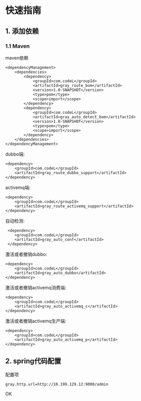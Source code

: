 # 快速指南 #

## 1. 添加依赖 ##

### 1.1 Maven ###

maven依赖

    <dependencyManagement>
        <dependencies>
            <dependency>
                <groupId>com.codeL</groupId>
                <artifactId>gray_route_bom</artifactId>
                <version>1.0-SNAPSHOT</version>
                <type>pom</type>
                <scope>import</scope>
            </dependency>
            <dependency>
                <groupId>com.codeL</groupId>
                <artifactId>gray_auto_detect_bom</artifactId>
                <version>1.0-SNAPSHOT</version>
                <type>pom</type>
                <scope>import</scope>
            </dependency>
        </dependencies>
    </dependencyManagement>


dubbo端:

    <dependency>
        <groupId>com.codeL</groupId>
        <artifactId>gray_route_dubbo_support</artifactId>
	</dependency>

activemq端:

    <dependency>
        <groupId>com.codeL</groupId>
        <artifactId>gray_route_activemq_support</artifactId>
    </dependency>


自动检测:

     <dependency>
        <groupId>com.codeL</groupId>
        <artifactId>gray_auto_conf</artifactId>
     </dependency>    

激活或者撤销dubbo:

    <dependency>
        <groupId>com.codeL</groupId>
        <artifactId>gray_auto_dubbo</artifactId>
    </dependency>
    
激活或者撤销activemq消费端:

    <dependency>
        <groupId>com.codeL</groupId>
        <artifactId>gray_auto_activemq_c</artifactId>
    </dependency>
    
激活或者撤销activemq生产端:

    <dependency>
        <groupId>com.codeL</groupId>
        <artifactId>gray_auto_activemq_p</artifactId>
    </dependency>

## 2. spring代码配置 ##

配置项

    gray.http.url=http://10.199.129.12:9000/admin
    
OK